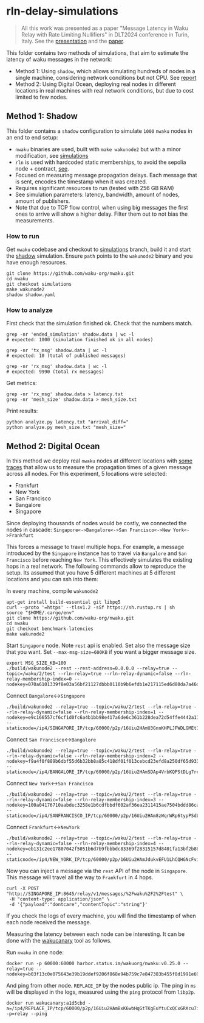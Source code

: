# rln-delay-simulations

> All this work was presented as a paper "Message Latency in Waku Relay with Rate Limiting Nullifiers" in DLT2024 conference in Turin, Italy. See the [presentation](https://github.com/waku-org/research/blob/master/rln-delay-simulations/12_Revuelta.pdf) and the [paper](https://eprint.iacr.org/2024/1073).


This folder contains two methods of simulations, that aim to estimate the latency of waku messages in the network:
* Method 1: Using `shadow`, which allows simulating hundreds of nodes in a single machine, considering network conditions but not CPU. See [report](https://github.com/waku-org/research/issues/42)  
* Method 2: Using Digital Ocean, deploying real nodes in different locations in real machines with real network conditions, but due to cost limited to few nodes.

## Method 1: Shadow

This folder contains a `shadow` configuration to simulate `1000` `nwaku` nodes in an end to end setup:
* `nwaku` binaries are used, built with `make wakunode2` but with a minor modification, see [simulations](https://github.com/waku-org/nwaku/compare/master...simulations)
* `rln` is used with hardcoded static memberships, to avoid the sepolia node + contract, [see](https://raw.githubusercontent.com/waku-org/nwaku/master/waku/waku_rln_relay/constants.nim).
* Focused on measuring message propagation delays. Each message that is sent, encodes the timestamp when it was created.
* Requires significant resources to run (tested with 256 GB RAM)
* See simulation parameters: latency, bandwidth, amount of nodes, amount of publishers.
* Note that due to TCP flow control, when using big messages the first ones to arrive will show a higher delay. Filter them out to not bias the measurements.

### How to run

Get `nwaku` codebase and checkout to [simulations](https://github.com/waku-org/nwaku/tree/simulations) branch, build it and start the [shadow](https://github.com/shadow/shadow) simulation. Ensure `path` points to the `wakunode2` binary and you have enough resources.

```
git clone https://github.com/waku-org/nwaku.git
cd nwaku
git checkout simulations
make wakunode2
shadow shadow.yaml
```

### How to analyze

First check that the simulation finished ok. Check that the numbers match.
```
grep -nr 'ended_simulation' shadow.data | wc -l
# expected: 1000 (simulation finished ok in all nodes)

grep -nr 'tx_msg' shadow.data | wc -l
# expected: 10 (total of published messages)

grep -nr 'rx_msg' shadow.data | wc -l
# expected: 9990 (total rx messages)
```

Get metrics:
```
grep -nr 'rx_msg' shadow.data > latency.txt
grep -nr 'mesh_size' shadow.data > mesh_size.txt
```

Print results:
```
python analyze.py latency.txt "arrival_diff="
python analyze.py mesh_size.txt "mesh_size="
```

## Method 2: Digital Ocean

In this method we deploy real `nwaku` nodes at different locations with [some traces](https://github.com/waku-org/nwaku/compare/master...benchmark-latencies) that allow us to measure the propagation times of a given message across all nodes. For this experiment, 5
locations were selected:
* Frankfurt
* New York
* San Francisco
* Bangalore
* Singapore

Since deploying thousands of nodes would be costly, we connected the nodes in cascade:
`Singapore<->Bangalore<->San Francisco<->New York<->Frankfurt`

This forces a message to travel multiple hops. For example, a message introduced by the `Singapore` instance has to travel via `Bangalore` and `San Francisco` before reaching `New York`. This effectively simulates the existing hops in a real network.
The following commands allow to reproduce the setup. Its assumed that you have 5 different machines at 5 different locations and you can ssh into them:

In every machine, compile `wakunode2`
```
apt-get install build-essential git libpq5
curl --proto '=https' --tlsv1.2 -sSf https://sh.rustup.rs | sh
source "$HOME/.cargo/env"
git clone https://github.com/waku-org/nwaku.git
cd nwaku
git checkout benchmark-latencies
make wakunode2
```

Start `Singapore` node. Note `rest` api is enabled. Set also the message size that you want. Set `--max-msg-size=600KB` if you want a bigger message size.

```
export MSG_SIZE_KB=100
./build/wakunode2 --rest --rest-address=0.0.0.0 --relay=true --topic=/waku/2/test --rln-relay=true --rln-relay-dynamic=false --rln-relay-membership-index=0 --nodekey=070a6101339f8e03a56bf21127dbbb0110b9b6efdb1e217115ed6d80da7a46d0
```

Connect `Bangalore`<->`Singapore`
```
./build/wakunode2 --relay=true --topic=/waku/2/test --rln-relay=true --rln-relay-dynamic=false --rln-relay-membership-index=1 --nodekey=e9c166557cf6cf1d0fc6a4b1bb98e417a6de6c361b228dea72d54ffe4442a115 --staticnode=/ip4/SINGAPORE_IP/tcp/60000/p2p/16Uiu2HAmU3GnnKHPLJFWDLGMEt1mNDAFmaKWUdkR9gWutaLbk2xx
```


Connect `San Francisco`<->`Bangalore`
```
./build/wakunode2 --relay=true --topic=/waku/2/test --rln-relay=true --rln-relay-dynamic=false --rln-relay-membership-index=2 --nodekey=f9a4f0f889b6dbf55d6b32bb8a85c418df01f013cebcd23efd8a250df65d9337 --staticnode=/ip4/BANGALORE_IP/tcp/60000/p2p/16Uiu2HAmSDAp4VrbKQPStDLg7rc38JJR3zE5mJcFieAGJLBrCFCy

```

Connect `New York`<->`San Francisco`
```
./build/wakunode2 --relay=true --topic=/waku/2/test --rln-relay=true --rln-relay-dynamic=false --rln-relay-membership-index=3 --nodekey=100a04176710aabdec3258e1b6cdfbbdf602af36ea2311415ae7504bddd86cac --staticnode=/ip4/SANFRANCISCO_IP/tcp/60000/p2p/16Uiu2HAm8zWqrWRp6typPSdL7nqBRGbabH87vmkzN6A3McaGDj3C

```

Connect `Frankfurt`<->`NewYork`
```
./build/wakunode2 --relay=true --topic=/waku/2/test --rln-relay=true --rln-relay-dynamic=false --rln-relay-membership-index=4 --nodekey=eb131c2ee17807042f5051b6d7b9fbbbdc83369f28315157d8401fa13bf2b88f --staticnode=/ip4/NEW_YORK_IP/tcp/60000/p2p/16Uiu2HAmJdukvEFU1LhCQHGNcFviWMJh95PU4vMoun2uUvWtaWQL
```


Now you can inject a message via the `rest` API of the node in `Singapore`. This message will travel all the way to `Frankfurt` in 4 hops.
```
curl -X POST "http://SINGAPORE_IP:8645/relay/v1/messages/%2Fwaku%2F2%2Ftest" \
 -H "content-type: application/json" \
 -d '{"payload":"dontcare","contentTopic":"string"}'
```

If you check the logs of every machine, you will find the timestamp of when each node received the message.

Measuring the latency between each node can be interesting. It can be done with the [wakucanary](https://github.com/waku-org/nwaku/tree/master/apps/wakucanary) tool as follows.

Run `nwaku` in one  node:
```
docker run -p 60000:60000 harbor.status.im/wakuorg/nwaku:v0.25.0 --relay=true --nodekey=b03f13c0e075643e39b19ddef9206f868e94b759c7e847383b455f8d1991e695
```

And ping from other node. `REPLACE_IP` by the nodes public ip. The ping in `ms` will be displayed in the logs, measured using the `ping` protocol from `libp2p`.
```
docker run wakucanary:a1d5cbd -a=/ip4/REPLACE_IP/tcp/60000/p2p/16Uiu2HAmBxK6wbHqGtTKgEuYtuCxQCxGRKcu7iZeouEpaUr7ewwK -p=relay --ping
```


